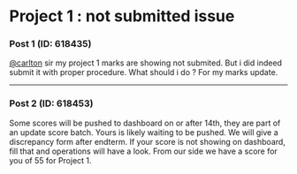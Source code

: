 # Project 1 : not submitted issue

### Post 1 (ID: 618435)

[@carlton](/u/carlton) sir my project 1 marks are showing not submited. But i
did indeed submit it with proper procedure. What should i do ? For my marks
update.


---

### Post 2 (ID: 618453)

Some scores will be pushed to dashboard on or after 14th, they are part of an
update score batch. Yours is likely waiting to be pushed. We will give a
discrepancy form after endterm. If your score is not showing on dashboard,
fill that and operations will have a look. From our side we have a score for
you of 55 for Project 1.

